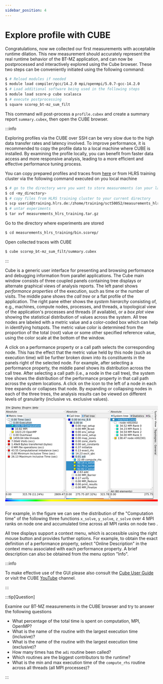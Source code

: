 ```yaml
---
sidebar_position: 4
---
```

# Explore profile with CUBE

Congratulations, now we collected our first measurements with acceptable runtime dilation. This new measurement should accurately represent the real runtime behavior of the BT-MZ application, and can now be postprocessed and interactively explored using the Cube browser. These two steps can be conveniently initiated using the following command:
```bash
$ # Reload modules if needed
$ module load compiler/gcc/14.2.0 mpi/openmpi/5.0.7-gcc-14.2.0
$ # Load additional software being used in the following steps
$ module load score-p cube scalasca
$ # execute postprocessing
$ square scorep_bt-mz_sum_filt
```

This command will post-process a `profile.cubex` and create a summary report `summary.cubex`, then open the CUBE browser.

:::info

Exploring profiles via the CUBE over SSH can be very slow due to the high data transfer rates and latency involved. To improve performance, it is recommended to copy the profile data to a local machine where CUBE is installed. By examining the profile locally, you can benefit from faster data access and more responsive analysis, leading to a more efficient and effective performance tuning process.

You can copy prepared profiles and traces from [here](https://fz-juelich.sciebo.de/s/sGAzY4FTnpnHpBo) or from HLRS training cluster via the following command executed on you local machine  
```bash
$ # go to the directory were you want to store measurements (on your laptop!)
$ cd <my_directory>
$ # copy files from HLRS training cluster to your current directory 
$ scp userid@training.hlrs.de:/zhome/training/sct50052/measurements_hlrs_training.tar.gz .
$ # untar experiments
$ tar xvf measurements_hlrs_training.tar.gz
```

Go to the directory where experiments are stored 
```bash
$ cd measurements_hlrs_training/bin.scorep/
```

Open collected traces with CUBE
```bash
$ cube scorep_bt-mz_sum_filt/summary.cubex
```

:::

Cube is a generic user interface for presenting and browsing performance and debugging information from parallel applications. The Cube main window consists of three coupled panels containing tree displays or alternate graphical views of analysis reports. The left panel shows *performance properties* of the execution, such as time or the number of visits. The middle pane shows the *call tree* or a flat profile of the application. The right pane either shows the *system hierarchy* consisting of, e.g., machines, compute nodes, processes, and threads, a topological view of the application's processes and threads (if available), or a *box plot* view showing the statistical distribution of values across the system. All tree nodes are labeled with a metric value and a color-coded box which can help in identifying hotspots. The metric value color is determined from the proportion of the total (root) value or some other specified reference value, using the color scale at the bottom of the window.

A click on a performance property or a call path selects the corresponding node. This has the effect that the metric value held by this node (such as execution time) will be further broken down into its constituents in the panels right of the selected node. For example, after selecting a performance property, the middle panel shows its distribution across the call tree. After selecting a call path (i.e., a node in the call tree), the system tree shows the distribution of the performance property in that call path across the system locations. A click on the icon to the left of a node in each tree expands or collapses that node. By expanding or collapsing nodes in each of the three trees, the analysis results can be viewed on different levels of granularity (inclusive vs. exclusive values).

![CUBE](cube.png)

For example, in the figure we can see the distribution of the "Computation time" of the following three functions `x_solve`, `y_solve`, `z_solve` over 4 MPI ranks on node one and accumulated time across all MPI ranks on node two .

All tree displays support a context menu, which is accessible using the right mouse button and provides further options. For example, to obtain the exact definition of a performance property, select "Online Description" in the context menu associated with each performance property. A brief description can also be obtained from the menu option "Info".

:::info

To make effective use of the GUI please also consult the [Cube User Guide](https://apps.fz-juelich.de/scalasca/releases/cube/4.8/docs/guide/html/) or visit the CUBE [YouTube](https://www.youtube.com/@scalascacube3343/videos) channel.

:::

:::tip[Question]

Examine our BT-MZ measurements in the CUBE browser and try to answer the following questions
* What percentage of the total time is spent on computation, MPI, OpenMP? 
* What is the name of the routine with the largest execution time (inclusive)?
* What is the name of the routine with the largest execution time (exclusive)? 
* How many times has the `adi` routine been called?
* Which routines are the biggest contributors to the runtime?
* What is the min and max execution time of the `compute_rhs` routine across all threads (all MPI processes)? 
  
:::
 
